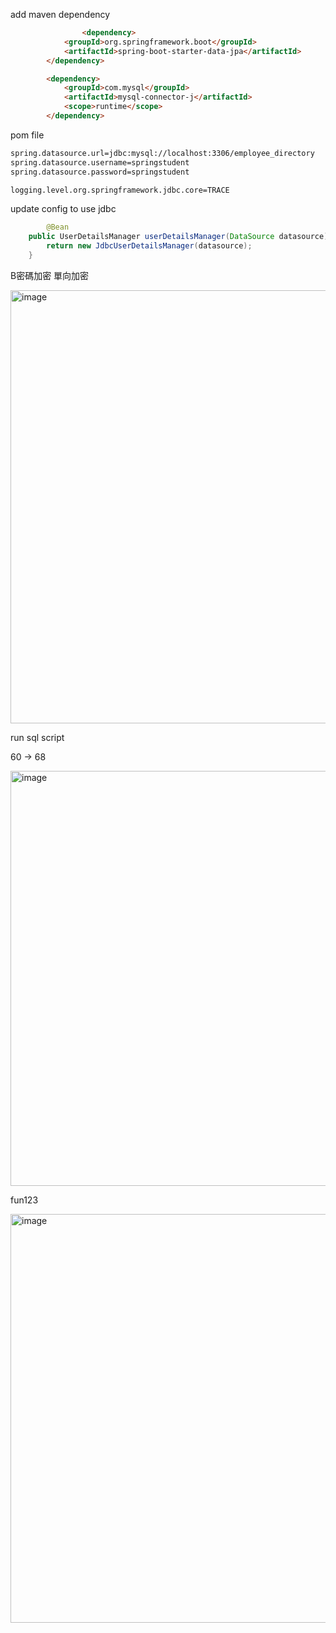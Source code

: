 add maven dependency

```html
                <dependency>
			<groupId>org.springframework.boot</groupId>
			<artifactId>spring-boot-starter-data-jpa</artifactId>
		</dependency>

		<dependency>
			<groupId>com.mysql</groupId>
			<artifactId>mysql-connector-j</artifactId>
			<scope>runtime</scope>
		</dependency>
```

pom file

```html
spring.datasource.url=jdbc:mysql://localhost:3306/employee_directory
spring.datasource.username=springstudent
spring.datasource.password=springstudent

logging.level.org.springframework.jdbc.core=TRACE
```

update config to use jdbc

```java
        @Bean 
	public UserDetailsManager userDetailsManager(DataSource datasource) {
		return new JdbcUserDetailsManager(datasource);
	}
```

B密碼加密 單向加密

<img width="693" alt="image" src="https://github.com/ziuqnnnn44/Spring-MVC-Security/assets/66659394/48324d07-7155-43dd-9638-aeea265d3c34">


run sql script

60 → 68

<img width="664" alt="image" src="https://github.com/ziuqnnnn44/Spring-MVC-Security/assets/66659394/6a618bb4-92d1-4a87-bd21-2a6e2e6d4102">

fun123

<img width="654" alt="image" src="https://github.com/ziuqnnnn44/Spring-MVC-Security/assets/66659394/528cb84b-c56a-4db3-8d0a-3edb7f38d04b">
